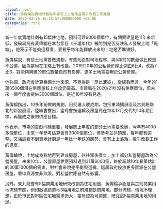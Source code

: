 ```yaml
---
layout: post
title: 黃偉綸指賣地計劃每年會有上上落落並視乎改劃工作進度
date: 2021-02-26 10:18:57.000000000 +08:00
categories: rthk
---
```


新一年度賣地計劃有15幅住宅地，預料可建6000個單位，有關興建量是11年來新低，發展局局長黃偉綸在本台節目《千禧年代》被問到是否反映私人發展土地「乾塘」，他表示不能夠這樣看，要視乎每年能釋放出來的土地是否準備好。

黃偉綸說，有些土地需要做規劃，有些則面對司法程序，與5年前的數量做比較是不公道，因為當局在策略上有改變，2019/20年的公私營房屋比例由6比4，改為7比3，對能夠興建的單位數量自然有影響，更多土地需要用於公營房屋。

他強調，政府會計算幾個土地來源，不覺得是「厚此薄彼」，從總數而言，今年的1萬6500個潛在供應量較上年度仍要高。市建局在2020/21年沒有供應單位，但未來一個年度會提供3000個單位，是近10年沒有見過。

黃偉綸指出，10多年前做的規劃，目前進入收成期，包括東涌擴展區及古洞粉嶺北的新發展區，陸續會推出，當局會按運輸及房屋局在每年12月交代的10年期目標，再變成之後的供應目標。

他表示，市場的貢獻同樣重要，發展商上年度的部分土地需要改契，今年有4000多個單位，未來一年參考估算會有3000個單位，但參考並非預測，每年都有調整，又強調看不到賣地計劃是一年比一年跌的趨勢，會有上上落落，視乎改劃工作的進度。

黃偉綸說，土地成為熟地再到建成房屋，往往滯後很久，加上部分私營房屋改為公營房屋，未來10年，公營房屋供應預料達到31萬6000個，終於超越10年長策估計的30萬1000個的需求，對社會來說是平衡與選擇。這屆政府投放更多資源在公營房屋，重申資源並非無限，對私營供應自然有影響。

另外，東九龍會有5幅商業用地研究改劃為住宅用途，黃偉綸承認是與之前商業用地流標有關，例如啟德跑道地3幅用地之前規劃是商業地，部分流標，情況不理想，由於市民對市區住宅地需求仍大，當局認為可調整，研究這5幅商業用地的用途。
